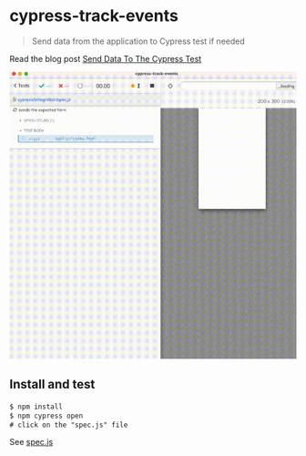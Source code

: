 # cypress-track-events

> Send data from the application to Cypress test if needed

Read the blog post [Send Data To The Cypress Test](https://glebbahmutov.com/blog/send-data-to-the-test/)

![Application test](./images/test2.gif)

## Install and test

```
$ npm install
$ npm cypress open
# click on the "spec.js" file
```

See [spec.js](./cypress/integration/spec.js)
